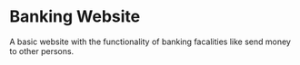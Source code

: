 # Banking Website
 A basic website with the functionality of banking facalities like send money to other persons.
